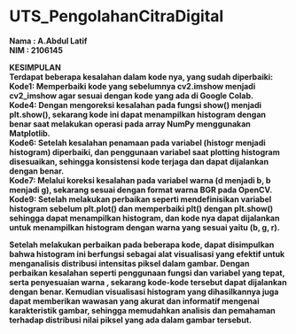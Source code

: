 # UTS_PengolahanCitraDigital
<b> Nama : A.Abdul Latif </b><br>
<b> NIM  : 2106145   </b><br>

<b> KESIMPULAN <b/><br>
Terdapat beberapa kesalahan dalam kode nya, yang sudah diperbaiki: <br>
Kode1: Memperbaiki kode yang sebelumnya cv2.imshow menjadi cv2_imshow agar sesuai dengan kode yang ada di Google Colab.<br>
Kode4: Dengan mengoreksi kesalahan pada fungsi show() menjadi plt.show(), sekarang kode ini dapat menampilkan histogram dengan benar saat melakukan operasi pada array NumPy menggunakan Matplotlib.<br>
Kode6: Setelah kesalahan penamaan pada variabel (histogr menjadi histogram) diperbaiki, dan penggunaan variabel saat plotting histogram disesuaikan, sehingga konsistensi kode terjaga dan dapat dijalankan dengan benar.<br>
Kode7: Melalui koreksi kesalahan pada variabel warna (d menjadi b, b menjadi g), sekarang sesuai dengan format warna BGR pada OpenCV.<br>
Kode9: Setelah melakukan perbaikan seperti mendefinisikan variabel histogram sebelum plt.plot() dan memperbaiki plt() dengan plt.show() sehingga dapat menampilkan histogram, dan kode nya dapat dijalankan untuk menampilkan histogram dengan warna yang sesuai yaitu (b, g, r).<br>

  Setelah melakukan perbaikan pada beberapa kode, dapat disimpulkan bahwa histogram ini berfungsi sebagai alat visualisasi yang efektif untuk menganalisis distribusi intensitas piksel dalam gambar. Dengan perbaikan kesalahan seperti penggunaan fungsi dan variabel yang tepat, serta penyesuaian warna , sekarang kode-kode tersebut dapat dijalankan dengan benar. Kemudian visualisasi histogram yang dihasilkannya juga dapat memberikan wawasan yang akurat dan informatif mengenai karakteristik gambar, sehingga memudahkan analisis dan pemahaman terhadap distribusi nilai piksel yang ada dalam gambar tersebut.
